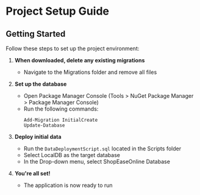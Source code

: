 ﻿# Project Setup Guide

## Getting Started

Follow these steps to set up the project environment:

1. **When downloaded, delete any existing migrations**
   - Navigate to the Migrations folder and remove all files

2. **Set up the database**
   - Open Package Manager Console (Tools > NuGet Package Manager > Package Manager Console)
   - Run the following commands:
     ```
     Add-Migration InitialCreate
     Update-Database
     ```

3. **Deploy initial data**
   - Run the `DataDeploymentScript.sql` located in the Scripts folder
   - Select LocalDB as the target database
   - In the Drop-down menu, select ShopEaseOnline Database


4. **You're all set!**
   - The application is now ready to run

